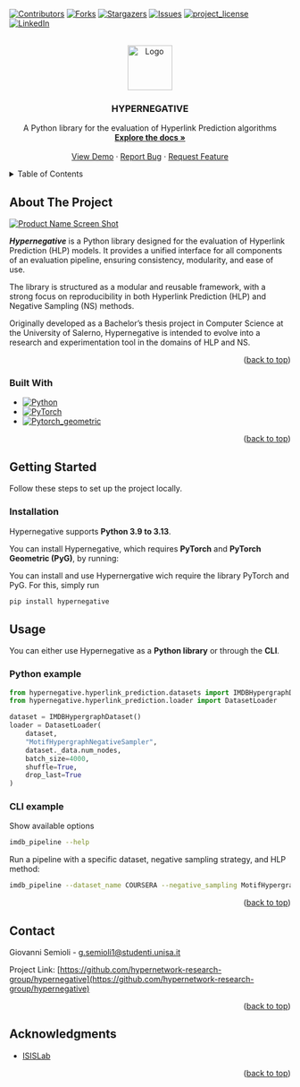 <a id="readme-top"></a>

[![Contributors][contributors-shield]][contributors-url]
[![Forks][forks-shield]][forks-url]
[![Stargazers][stars-shield]][stars-url]
[![Issues][issues-shield]][issues-url]
[![project_license][license-shield]][license-url]
[![LinkedIn][linkedin-shield]][linkedin-url]

<!-- PROJECT LOGO -->
<br />
<div align="center">
  <a href="https://github.com/hypernetwork-research-group/hypernegative">
    <img src="https://github.com/hypernetwork-research-group/hypernegative/assets/images/logo.png" alt="Logo" width="80" height="80">
  </a>

<h3 align="center">HYPERNEGATIVE</h3>

  <p align="center">
    A Python library for the evaluation of Hyperlink Prediction algorithms
    <br />
    <a href="https://github.com/hypernetwork-research-group/hypernegative"><strong>Explore the docs »</strong></a>
    <br />
    <br />
    <a href="https://github.com/hypernetwork-research-group/hypernegative">View Demo</a>
    &middot;
    <a href="https://github.com/hypernetwork-research-group/hypernegative/issues/new?labels=bug&template=bug-report---.md">Report Bug</a>
    &middot;
    <a href="https://github.com/hypernetwork-research-group/hypernegative/issues/new?labels=enhancement&template=feature-request---.md">Request Feature</a>
  </p>
</div>



<!-- TABLE OF CONTENTS -->
<details>
  <summary>Table of Contents</summary>
  <ol>
    <li>
      <a href="#about-the-project">About The Project</a>
      <ul>
        <li><a href="#built-with">Built With</a></li>
      </ul>
    </li>
    <li>
      <a href="#getting-started">Getting Started</a>
      <ul>
        <li><a href="#installation">Installation</a></li>
      </ul>
    </li>
    <li><a href="#usage">Usage</a></li>
    <li><a href="#contact">Contact</a></li>
    <li><a href="#acknowledgments">Acknowledgments</a></li>
  </ol>
</details>



<!-- ABOUT THE PROJECT -->
## About The Project

[![Product Name Screen Shot][product-screenshot]](https://www.isislab.it/)

***Hypernegative*** is a Python library designed for the evaluation of Hyperlink Prediction (HLP) models.
It provides a unified interface for all components of an evaluation pipeline, ensuring consistency, modularity, and ease of use.

The library is structured as a modular and reusable framework, with a strong focus on reproducibility in both Hyperlink Prediction (HLP) and Negative Sampling (NS) methods.

Originally developed as a Bachelor’s thesis project in Computer Science at the University of Salerno, Hypernegative is intended to evolve into a research and experimentation tool in the domains of HLP and NS.

<p align="right">(<a href="#readme-top">back to top</a>)</p>



### Built With

* [![Python][Python.js]][Python-url]
* [![PyTorch][Pytorch.js]][Pytorch-url]
* [![Pytorch_geometric][PT_geom.js]][PT_geom-url]

<p align="right">(<a href="#readme-top">back to top</a>)</p>

<!-- GETTING STARTED -->
## Getting Started
Follow these steps to set up the project locally.  

### Installation  

Hypernegative supports **Python 3.9 to 3.13**.  

You can install Hypernegative, which requires **PyTorch** and **PyTorch Geometric (PyG)**, by running:  

You can install and use Hypernergative wich require the library PyTorch and PyG. For this, simply run
   ```sh
   pip install hypernegative
   ```

<!-- USAGE EXAMPLES -->
## Usage
You can either use Hypernegative as a **Python library** or through the **CLI**.  

### Python example  

```python
from hypernegative.hyperlink_prediction.datasets import IMDBHypergraphDataset
from hypernegative.hyperlink_prediction.loader import DatasetLoader

dataset = IMDBHypergraphDataset()
loader = DatasetLoader(
    dataset,
    "MotifHypergraphNegativeSampler", 
    dataset._data.num_nodes,
    batch_size=4000, 
    shuffle=True, 
    drop_last=True
)
```
### CLI example

Show available options
```sh
imdb_pipeline --help
```
Run a pipeline with a specific dataset, negative sampling strategy, and HLP method:
```sh
imdb_pipeline --dataset_name COURSERA --negative_sampling MotifHypergraphNegativeSampler --hlp_method CommonNeighbors
```
<p align="right">(<a href="#readme-top">back to top</a>)</p>

<!-- CONTACT -->
## Contact

Giovanni Semioli - g.semioli1@studenti.unisa.it

Project Link: [https://github.com/hypernetwork-research-group/hypernegative](https://github.com/hypernetwork-research-group/hypernegative)

<p align="right">(<a href="#readme-top">back to top</a>)</p>



<!-- ACKNOWLEDGMENTS -->
## Acknowledgments

* [ISISLab](https://www.isislab.it/)

<p align="right">(<a href="#readme-top">back to top</a>)</p>



<!-- MARKDOWN LINKS & IMAGES -->
<!-- https://www.markdownguide.org/basic-syntax/#reference-style-links -->
[contributors-shield]: https://img.shields.io/github/contributors/hypernetwork-research-group/hypernegative.svg?style=for-the-badge
[contributors-url]: https://github.com/hypernetwork-research-group/hypernegative/graphs/contributors
[forks-shield]: https://img.shields.io/github/forks/hypernetwork-research-group/hypernegative.svg?style=for-the-badge
[forks-url]: https://github.com/hypernetwork-research-group/hypernegative/network/members
[stars-shield]: https://img.shields.io/github/stars/hypernetwork-research-group/hypernegative.svg?style=for-the-badge
[stars-url]: https://github.com/github_username/repo_name/stargazers
[issues-shield]: https://img.shields.io/github/issues/hypernetwork-research-group/hypernegative.svg?style=for-the-badge
[issues-url]: https://github.com/hypernetwork-research-group/hypernegative/issues
[license-shield]: https://img.shields.io/github/license/hypernetwork-research-group/hypernegative.svg?style=for-the-badge
[license-url]: https://github.com/hypernetwork-research-group/hypernegative/blob/master/LICENSE.txt
[linkedin-shield]: https://img.shields.io/badge/-LinkedIn-black.svg?style=for-the-badge&logo=linkedin&colorB=555
[linkedin-url]: https://linkedin.com/in/linkedin_username
[product-screenshot]: https://github.com/hypernetwork-research-group/hypernegative/images/logo_isis.png 
[Python.js]: https://img.shields.io/badge/python-3776AB?style=for-the-badge&logo=python&logoColor=FFD43B
[Python-url]: https://www.python.org/
[Pytorch.js]: https://img.shields.io/badge/pytorch-EE4C2C?style=for-the-badge&logo=pytorch&logoColor=FFFFFF
[Pytorch-url]: https://pytorch.org/
[PT_geom.js]: https://img.shields.io/badge/PyG-502DA7?style=for-the-badge&logo=https%3A%2F%2Fsimpleicons.org%2F%3Fmodal%3Dicon%26q%3Dpyg&logoColor=FFFFFF
[PT_geom-url]: https://pytorch-geometric.readthedocs.io/en/latest/
